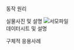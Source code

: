 동작 원리

실물사진 및 설명
![서모파일](<img width="500" height="500" alt="image" src="https://github.com/user-attachments/assets/1d450ab6-da93-4154-88f1-cdc9b59c543f" />
)  
데이터시트 및 설명

구체적 응용사례
